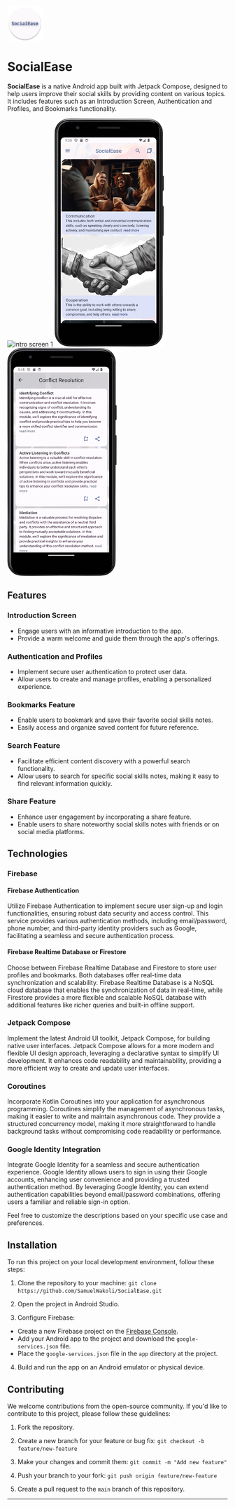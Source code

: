 <img width="80" height="80" src="app/src/main/res/mipmap-xxxhdpi/ic_launcher_round.webp" title="SocialEase Logo" alt="SocialEase Logo"/>

# SocialEase

**SocialEase** is a native Android app built with Jetpack Compose, designed to help users improve their social skills by providing content on various topics. It includes features such as an Introduction Screen, Authentication and Profiles, and Bookmarks functionality.


<img width="250" height="520" src="screenshots/compact/intro_screen_1.png" alt="intro screen 1"/> <img width="250" height="520" src="screenshots/compact/home_screen.png" alt="home screen"/> 
<img width="250" height="520" src="screenshots/compact/sub_topics_screen.png" alt="subtopics screen"/>


## Features

### Introduction Screen
- Engage users with an informative introduction to the app.
- Provide a warm welcome and guide them through the app's offerings.

### Authentication and Profiles
- Implement secure user authentication to protect user data.
- Allow users to create and manage profiles, enabling a personalized experience.

### Bookmarks Feature
- Enable users to bookmark and save their favorite social skills notes.
- Easily access and organize saved content for future reference.

### Search Feature
- Facilitate efficient content discovery with a powerful search functionality.
- Allow users to search for specific social skills notes, making it easy to find relevant information quickly.

### Share Feature
- Enhance user engagement by incorporating a share feature.
- Enable users to share noteworthy social skills notes with friends or on social media platforms.


## Technologies

### Firebase

#### Firebase Authentication
Utilize Firebase Authentication to implement secure user sign-up and login functionalities, ensuring robust data security and access control. This service provides various authentication methods, including email/password, phone number, and third-party identity providers such as Google, facilitating a seamless and secure authentication process.

#### Firebase Realtime Database or Firestore
Choose between Firebase Realtime Database and Firestore to store user profiles and bookmarks. Both databases offer real-time data synchronization and scalability. Firebase Realtime Database is a NoSQL cloud database that enables the synchronization of data in real-time, while Firestore provides a more flexible and scalable NoSQL database with additional features like richer queries and built-in offline support.

### Jetpack Compose

Implement the latest Android UI toolkit, Jetpack Compose, for building native user interfaces. Jetpack Compose allows for a more modern and flexible UI design approach, leveraging a declarative syntax to simplify UI development. It enhances code readability and maintainability, providing a more efficient way to create and update user interfaces.

### Coroutines

Incorporate Kotlin Coroutines into your application for asynchronous programming. Coroutines simplify the management of asynchronous tasks, making it easier to write and maintain asynchronous code. They provide a structured concurrency model, making it more straightforward to handle background tasks without compromising code readability or performance.

### Google Identity Integration

Integrate Google Identity for a seamless and secure authentication experience. Google Identity allows users to sign in using their Google accounts, enhancing user convenience and providing a trusted authentication method. By leveraging Google Identity, you can extend authentication capabilities beyond email/password combinations, offering users a familiar and reliable sign-in option.

Feel free to customize the descriptions based on your specific use case and preferences.

## Installation

To run this project on your local development environment, follow these steps:

1. Clone the repository to your machine:
   `git clone https://github.com/SamuelWakoli/SocialEase.git`

2. Open the project in Android Studio.

3. Configure Firebase:
- Create a new Firebase project on the [Firebase Console](https://console.firebase.google.com/).
- Add your Android app to the project and download the `google-services.json` file.
- Place the `google-services.json` file in the `app` directory at the project.

4. Build and run the app on an Android emulator or physical device.

## Contributing

We welcome contributions from the open-source community. If you'd like to contribute to this project, please follow these guidelines:

1. Fork the repository.

2. Create a new branch for your feature or bug fix:
   `git checkout -b feature/new-feature`

3. Make your changes and commit them:
   `git commit -m "Add new feature"`

4. Push your branch to your fork:
   `git push origin feature/new-feature`

5. Create a pull request to the `main` branch of this repository.

---

